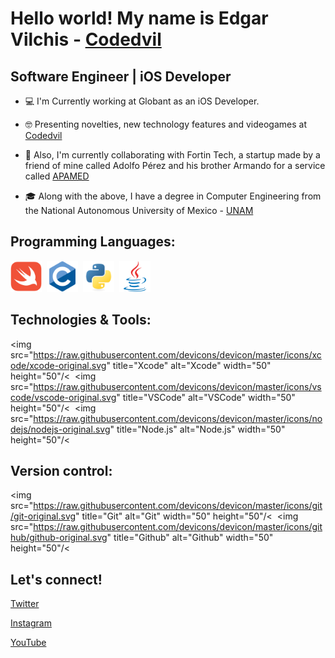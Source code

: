 # Hello world! My name is Edgar Vilchis - [Codedvil][website]

## Software Engineer | iOS Developer

- 💻 I'm Currently working at Globant as an iOS Developer.

- 🤓 Presenting novelties, new technology features and videogames at [Codedvil][website]

- 🏥 Also, I'm currently collaborating with Fortin Tech, a startup made by a friend of mine called Adolfo Pérez and his brother Armando for a service called 
[APAMED][apamed]

- 🎓 Along with the above, I have a degree in Computer Engineering from the National Autonomous University of Mexico - [UNAM][unam]

## Programming Languages:
<img src="https://raw.githubusercontent.com/devicons/devicon/master/icons/swift/swift-original.svg" title="Swift" alt="Swift" width="50" height="50"/>&nbsp;
<img src="https://raw.githubusercontent.com/devicons/devicon/master/icons/c/c-original.svg" title="C" alt="C" width="50" height="50"/>&nbsp;
<img src="https://raw.githubusercontent.com/devicons/devicon/master/icons/python/python-original.svg" title="Python" alt="Python" width="50" height="50"/>&nbsp;
<img src="https://raw.githubusercontent.com/devicons/devicon/master/icons/java/java-original.svg" title="Java" alt="Java" width="50" height="50"/>&nbsp;

## Technologies & Tools:
<img src="https://raw.githubusercontent.com/devicons/devicon/master/icons/xcode/xcode-original.svg" title="Xcode" alt="Xcode" width="50" height="50"/<&nbsp;
<img src="https://raw.githubusercontent.com/devicons/devicon/master/icons/vscode/vscode-original.svg" title="VSCode" alt="VSCode" width="50" height="50"/<&nbsp;
<img src="https://raw.githubusercontent.com/devicons/devicon/master/icons/nodejs/nodejs-original.svg" title="Node.js" alt="Node.js" width="50" height="50"/<&nbsp;

## Version control:
<img src="https://raw.githubusercontent.com/devicons/devicon/master/icons/git/git-original.svg" title="Git" alt="Git" width="50" height="50"/<&nbsp;
<img src="https://raw.githubusercontent.com/devicons/devicon/master/icons/github/github-original.svg" title="Github" alt="Github" width="50" height="50"/<&nbsp;

## Let's connect!
[Twitter][twitter]

[Instagram][instagram]

[YouTube][website]

[website]: https://youtube.com/@Codedvil
[apamed]: https://apamedoficial.com/equipo/
[unam]: https://www.unam.mx/
[twitter]: https://www.twitter.com/codedvil
[instagram]: https://www.instagram.com/codedvil
